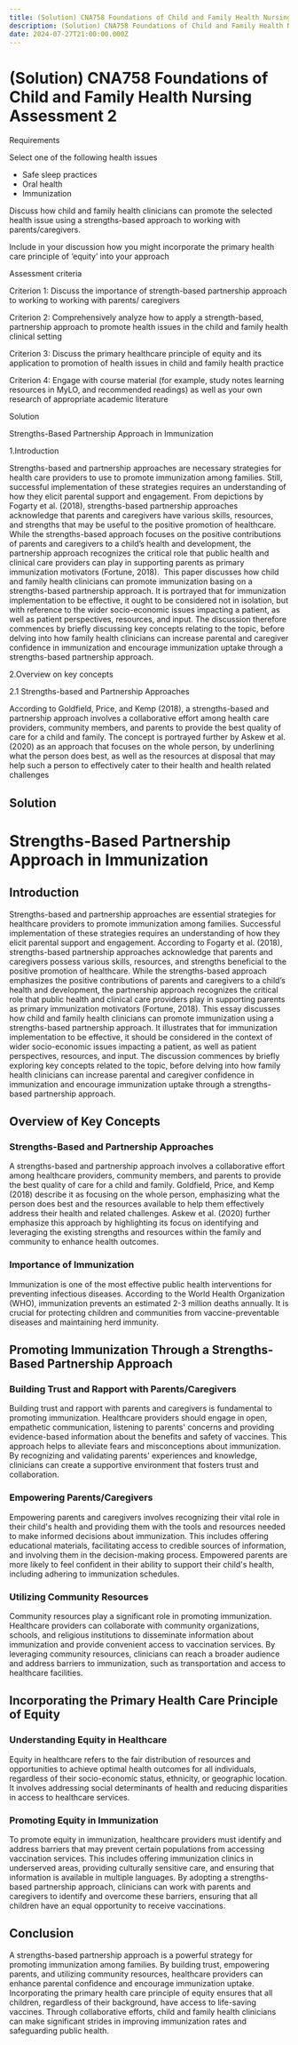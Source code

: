 ```yaml
---
title: (Solution) CNA758 Foundations of Child and Family Health Nursing Assessment 2
description: (Solution) CNA758 Foundations of Child and Family Health Nursing Assessment 2
date: 2024-07-27T21:00:00.000Z
---
```


# (Solution) CNA758 Foundations of Child and Family Health Nursing Assessment 2

Requirements

Select one of the following health issues

* Safe sleep practices
* Oral health
* Immunization

Discuss how child and family health clinicians can promote the selected health issue using a strengths-based approach to working with parents/caregivers.

Include in your discussion how you might incorporate the primary health care principle of ‘equity’ into your approach

Assessment criteria

Criterion 1: Discuss the importance of strength-based partnership approach to working to working with parents/ caregivers

Criterion 2: Comprehensively analyze how to apply a strength-based, partnership approach to promote health issues in the child and family health clinical setting

Criterion 3: Discuss the primary healthcare principle of equity and its application to promotion of health issues in child and family health practice

Criterion 4: Engage with course material (for example, study notes learning resources in MyLO, and recommended readings) as well as your own research of appropriate academic literature

Solution

Strengths-Based Partnership Approach in Immunization

1.Introduction        

Strengths-based and partnership approaches are necessary strategies for health care providers to use to promote immunization among families. Still, successful implementation of these strategies requires an understanding of how they elicit parental support and engagement. From depictions by Fogarty et al. (2018), strengths-based partnership approaches acknowledge that parents and caregivers have various skills, resources, and strengths that may be useful to the positive promotion of healthcare. While the strengths-based approach focuses on the positive contributions of parents and caregivers to a child’s health and development, the partnership approach recognizes the critical role that public health and clinical care providers can play in supporting parents as primary immunization motivators (Fortune, 2018).  This paper discusses how child and family health clinicians can promote immunization basing on a strengths-based partnership approach. It is portrayed that for immunization implementation to be effective, it ought to be considered not in isolation, but with reference to the wider socio-economic issues impacting a patient, as well as patient perspectives, resources, and input. The discussion therefore commences by briefly discussing key concepts relating to the topic, before delving into how family health clinicians can increase parental and caregiver confidence in immunization and encourage immunization uptake through a strengths-based partnership approach.

2.Overview on key concepts

2.1 Strengths-based and Partnership Approaches

According to Goldfield, Price, and Kemp (2018), a strengths-based and partnership approach involves a collaborative effort among health care providers, community members, and parents to provide the best quality of care for a child and family. The concept is portrayed further by Askew et al. (2020) as an approach that focuses on the whole person, by underlining what the person does best, as well as the resources at disposal that may help such a person to effectively cater to their health and health related challenges

## Solution

# Strengths-Based Partnership Approach in Immunization

## Introduction

Strengths-based and partnership approaches are essential strategies for healthcare providers to promote immunization among families. Successful implementation of these strategies requires an understanding of how they elicit parental support and engagement. According to Fogarty et al. (2018), strengths-based partnership approaches acknowledge that parents and caregivers possess various skills, resources, and strengths beneficial to the positive promotion of healthcare. While the strengths-based approach emphasizes the positive contributions of parents and caregivers to a child’s health and development, the partnership approach recognizes the critical role that public health and clinical care providers play in supporting parents as primary immunization motivators (Fortune, 2018). This essay discusses how child and family health clinicians can promote immunization using a strengths-based partnership approach. It illustrates that for immunization implementation to be effective, it should be considered in the context of wider socio-economic issues impacting a patient, as well as patient perspectives, resources, and input. The discussion commences by briefly exploring key concepts related to the topic, before delving into how family health clinicians can increase parental and caregiver confidence in immunization and encourage immunization uptake through a strengths-based partnership approach.

## Overview of Key Concepts

### Strengths-Based and Partnership Approaches

A strengths-based and partnership approach involves a collaborative effort among healthcare providers, community members, and parents to provide the best quality of care for a child and family. Goldfield, Price, and Kemp (2018) describe it as focusing on the whole person, emphasizing what the person does best and the resources available to help them effectively address their health and related challenges. Askew et al. (2020) further emphasize this approach by highlighting its focus on identifying and leveraging the existing strengths and resources within the family and community to enhance health outcomes.

### Importance of Immunization

Immunization is one of the most effective public health interventions for preventing infectious diseases. According to the World Health Organization (WHO), immunization prevents an estimated 2-3 million deaths annually. It is crucial for protecting children and communities from vaccine-preventable diseases and maintaining herd immunity.

## Promoting Immunization Through a Strengths-Based Partnership Approach

### Building Trust and Rapport with Parents/Caregivers

Building trust and rapport with parents and caregivers is fundamental to promoting immunization. Healthcare providers should engage in open, empathetic communication, listening to parents' concerns and providing evidence-based information about the benefits and safety of vaccines. This approach helps to alleviate fears and misconceptions about immunization. By recognizing and validating parents' experiences and knowledge, clinicians can create a supportive environment that fosters trust and collaboration.

### Empowering Parents/Caregivers

Empowering parents and caregivers involves recognizing their vital role in their child's health and providing them with the tools and resources needed to make informed decisions about immunization. This includes offering educational materials, facilitating access to credible sources of information, and involving them in the decision-making process. Empowered parents are more likely to feel confident in their ability to support their child's health, including adhering to immunization schedules.

### Utilizing Community Resources

Community resources play a significant role in promoting immunization. Healthcare providers can collaborate with community organizations, schools, and religious institutions to disseminate information about immunization and provide convenient access to vaccination services. By leveraging community resources, clinicians can reach a broader audience and address barriers to immunization, such as transportation and access to healthcare facilities.

## Incorporating the Primary Health Care Principle of Equity

### Understanding Equity in Healthcare

Equity in healthcare refers to the fair distribution of resources and opportunities to achieve optimal health outcomes for all individuals, regardless of their socio-economic status, ethnicity, or geographic location. It involves addressing social determinants of health and reducing disparities in access to healthcare services.

### Promoting Equity in Immunization

To promote equity in immunization, healthcare providers must identify and address barriers that may prevent certain populations from accessing vaccination services. This includes offering immunization clinics in underserved areas, providing culturally sensitive care, and ensuring that information is available in multiple languages. By adopting a strengths-based partnership approach, clinicians can work with parents and caregivers to identify and overcome these barriers, ensuring that all children have an equal opportunity to receive vaccinations.

## Conclusion

A strengths-based partnership approach is a powerful strategy for promoting immunization among families. By building trust, empowering parents, and utilizing community resources, healthcare providers can enhance parental confidence and encourage immunization uptake. Incorporating the primary health care principle of equity ensures that all children, regardless of their background, have access to life-saving vaccines. Through collaborative efforts, child and family health clinicians can make significant strides in improving immunization rates and safeguarding public health.
